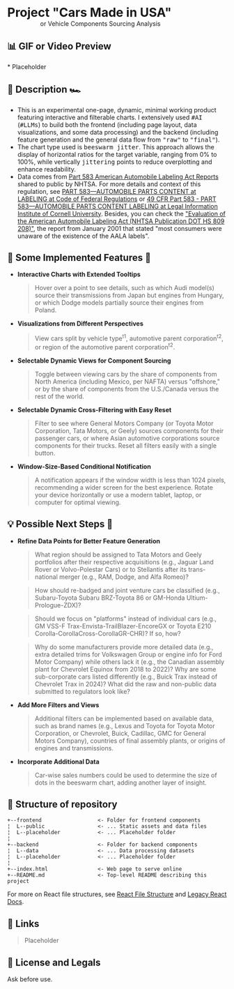 <h1 style="margin:0 auto; "> Project "Cars Made in USA" </h1>
<span style="padding-left:15%; ">or Vehicle Components Sourcing Analysis</span>

<h2> 📊 GIF or Video Preview </h2>
  * Placeholder

<h2> 📖 ️Description 🏎 </h2>

  * This is an experimental one-page, dynamic, minimal working product featuring interactive and filterable charts. I extensively used <tt>#AI</tt> (<tt>#LLMs</tt>) to build both the frontend (including page layout, data visualizations, and some data processing) and the backend (including feature generation and the general data flow from <tt>"raw"</tt> to <tt>"final"</tt>).
  * The chart type used is <tt>beeswarm jitter</tt>. This approach allows the display of horizontal ratios for the target variable, ranging from 0% to 100%, while vertically <tt>jittering</tt> points to reduce overplotting and enhance readability.
  * Data comes from [Part 583 American Automobile Labeling Act Reports](https://www.nhtsa.gov/part-583-american-automobile-labeling-act-reports) shared to public by NHTSA. For more details and context of this regulation, see [PART 583—AUTOMOBILE PARTS CONTENT at LABELING at Code of Federal Regulations](https://www.ecfr.gov/current/title-49/subtitle-B/chapter-V/part-583) or [49 CFR Part 583 - PART 583—AUTOMOBILE PARTS CONTENT LABELING at Legal Information Institute of Cornell University](https://www.law.cornell.edu/cfr/text/49/part-583). Besides, you can check the ["Evaluation of the American Automobile Labeling Act (NHTSA Publication DOT HS 809 208)"](https://crashstats.nhtsa.dot.gov/Api/Public/ViewPublication/809208), the report from January 2001 that stated "most consumers were unaware of the existence of the AALA labels".

<h2> 📜 Some Implemented Features 🚙</h2>

  * **Interactive Charts with Extended Tooltips**
    > Hover over a point to see details, such as which Audi model(s) source their transmissions from Japan but engines from Hungary, or which Dodge models partially source their engines from Poland.

  * **Visualizations from Different Perspectives**
    > View cars split by vehicle type<sup>t1</sup>, automotive parent corporation<sup>t2</sup>, or region of the automotive parent corporation<sup>t2</sup>.

  * **Selectable Dynamic Views for Component Sourcing**
    > Toggle between viewing cars by the share of components from North America (including Mexico, per NAFTA) versus "offshore," or by the share of components from the U.S./Canada versus the rest of the world.

  * **Selectable Dynamic Cross-Filtering with Easy Reset**
    > Filter to see where General Motors Company (or Toyota Motor Corporation, Tata Motors, or Geely) sources components for their passenger cars, or where Asian automotive corporations source components for their trucks. Reset all filters easily with a single button.

  * **Window-Size-Based Conditional Notification**  
    > A notification appears if the window width is less than 1024 pixels, recommending a wider screen for the best experience. Rotate your device horizontally or use a modern tablet, laptop, or computer for optimal viewing.

<h2> 💡 Possible Next Steps 🚗</h2>

  * **Refine Data Points for Better Feature Generation**  
    > What region should be assigned to Tata Motors and Geely portfolios after their respective acquisitions (e.g., Jaguar Land Rover or Volvo-Polestar Cars) or to Stellantis after its trans-national merger (e.g., RAM, Dodge, and Alfa Romeo)?  

    > How should re-badged and joint venture cars be classified (e.g., Subaru-Toyota Subaru BRZ-Toyota 86 or GM-Honda Ultium-Prologue-ZDX)?  

    > Should we focus on "platforms" instead of individual cars (e.g., GM VSS-F Trax-Envista-TrailBlazer-EncoreGX or Toyota E210 Corolla-CorollaCross-CorollaGR-CHR)? If so, how?  

    > Why do some manufacturers provide more detailed data (e.g., extra detailed trims for Volkswagen Group or engine info for Ford Motor Company) while others lack it (e.g., the Canadian assembly plant for Chevrolet Equinox from 2018 to 2022)? Why are some sub-corporate cars listed differently (e.g., Buick Trax instead of Chevrolet Trax in 2024)? What did the raw and non-public data submitted to regulators look like?

  * **Add More Filters and Views**  
    > Additional filters can be implemented based on available data, such as brand names (e.g., Lexus and Toyota for Toyota Motor Corporation, or Chevrolet, Buick, Cadillac, GMC for General Motors Company), countries of final assembly plants, or origins of engines and transmissions.

  * **Incorporate Additional Data**  
    > Car-wise sales numbers could be used to determine the size of dots in the beeswarm chart, adding another layer of insight.

<h2> 📁 Structure of repository </h2>

  ```
  +--frontend                  <- Folder for frontend components
  ¦  L--public                 <- ... Static assets and data files
  ¦  L--placeholder            <- ... Placeholder folder
  ¦  
  +--backend                   <- Folder for backend components
  ¦  L--data                   <- ... Data processing datasets
  ¦  L--placeholder            <- ... Placeholder folder
  ¦
  +--index.html                <- Web page to serve online
  +--README.md                 <- Top-level README describing this project
  ```

  For more on React file structures, see [React File Structure](https://react-file-structure.surge.sh/) and [Legacy React Docs](https://legacy.reactjs.org/docs/faq-structure.html).

<h2> 📌 Links </h2>

  > Placeholder

<h2> 🐉 License and Legals </h2>

  Ask before use.
